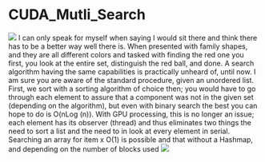 # CUDA_Mutli_Search
<img src="https://fedigital.org/wp-content/uploads/2020/07/nvidia.jpg">
I can only speak for myself when saying I would sit there and think there has to be a better way well there is.
When presented with family shapes, and they are all different colors and tasked with finding the red one you first, you look at the entire set, distinguish the red ball, and done. A search algorithm having the same capabilities is practically unheard of, until now. I am sure you are aware of the standard procedure, given an unordered list. First, we sort with a sorting algorithm of choice then; you would have to go through each element to assure that a component was not in the given set (depending on the algorithm), but even with binary search the best you can hope to do is O(nLog (n)). With GPU processing, this is no longer an issue; each element has its observer (thread) and thus eliminates two things the need to sort a list and the need to in look at every element in serial. Searching an array for item x O(1) is possible and that without a Hashmap, and depending on the number of blocks used
<img src="https://fedigital.org/wp-content/uploads/2020/07/NVIDIA.png">

